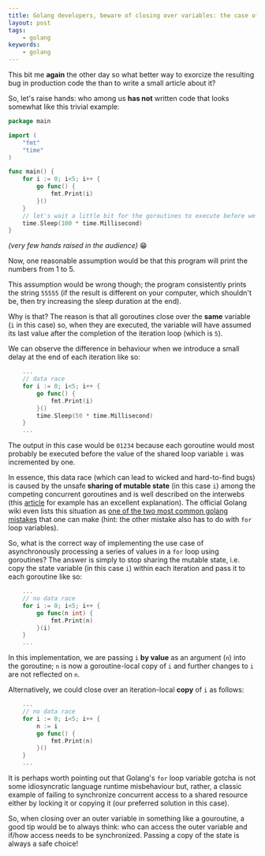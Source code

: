 ```yaml
---
title: Golang developers, beware of closing over variables: the case of the for loop
layout: post
tags:
    - golang
keywords:
    - golang
---
```


This bit me **again** the other day so what better way to exorcize the
resulting bug in production code the than to write a small article
about it?

So, let's raise hands: who among us **has not** written code that
looks somewhat like this trivial example:

```go
package main

import (
	"fmt"
	"time"
)

func main() {
	for i := 0; i<5; i++ {
		go func() {
			fmt.Print(i)
		}()
	}
    // let's wait a little bit for the goroutines to execute before we exit
	time.Sleep(100 * time.Millisecond)
}
```

*(very few hands raised in the audience)* :grin:

Now, one reasonable assumption would be that this program will print
the numbers from 1 to 5.

This assumption would be wrong though; the program consistently prints
the string `55555` (if the result is different on your computer, which
shouldn't be, then try increasing the sleep duration at the end).

Why is that? The reason is that all goroutines close over the **same**
variable (`i` in this case) so, when they are executed, the variable
will have assumed its last value after the completion of the iteration
loop (which is `5`).

We can observe the difference in behaviour when we introduce a small
delay at the end of each iteration like so:

```go
    ...
    // data race
	for i := 0; i<5; i++ {
		go func() {
			fmt.Print(i)
		}()
		time.Sleep(50 * time.Millisecond)
	}
    ...
```

The output in this case would be `01234` because each goroutine would
most probably be executed before the value of the shared loop variable
`i` was incremented by one.

In essence, this data race (which can lead to wicked and hard-to-find
bugs) is caused by the unsafe **sharing of mutable state** (in this
case `i`) among the competing concurrent goroutines and is well
described on the interwebs (this
[article](https://eli.thegreenplace.net/2019/go-internals-capturing-loop-variables-in-closures/)
for example has an excellent explanation). The official Golang wiki
even lists this situation as [one of the two most common golang
mistakes](https://github.com/golang/go/wiki/CommonMistakes) that one
can make (hint: the other mistake also has to do with `for` loop
variables).

So, what is the correct way of implementing the use case of
 asynchronously processing a series of values in a `for` loop using
 goroutines? The answer is simply to stop sharing the mutable state,
 i.e. copy the state variable (in this case `i`) within each iteration
 and pass it to each goroutine like so:

```go
    ...
    // no data race
	for i := 0; i<5; i++ {
		go func(n int) {
			fmt.Print(n)
		}(i)
	}
    ...
```

In this implementation, we are passing `i` **by value** as an argument
(`n`) into the goroutine; `n` is now a goroutine-local copy of `i` and
further changes to `i` are not reflected on `n`.

Alternatively, we could close over an iteration-local **copy** of `i`
as follows:

```go
    ...
    // no data race
	for i := 0; i<5; i++ {
        n := i
		go func() {
			fmt.Print(n)
		}()
	}
    ...
```

It is perhaps worth pointing out that Golang's `for` loop variable
gotcha is not some idiosyncratic language runtime misbehaviour but,
rather, a classic example of failing to synchronize concurrent access
to a shared resource either by locking it or copying it (our preferred
solution in this case).

So, when closing over an outer variable in something like a
gouroutine, a good tip would be to always think: who can access the
outer variable and if/how access needs to be synchronized. Passing a
copy of the state is always a safe choice!
